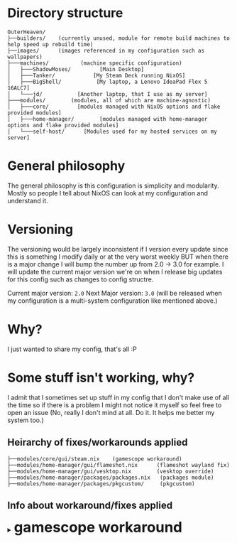 # Directory structure
```
OuterHeaven/
├──builders/    (currently unused, module for remote build machines to help speed up rebuild time)
├──images/      (images referenced in my configuration such as wallpapers)
├───machines/          (machine specific configuration)
│   ├───ShadowMoses/         [Main Desktop]
│   ├───Tanker/            [My Steam Deck running NixOS]
│   ├───BigShell/           [My laptop, a Lenovo IdeaPad Flex 5 16ALC7]
│   └───jd/           [Another laptop, that I use as my server]
├───modules/        (modules, all of which are machine-agnostic)
│   ├───core/         [modules managed with NixOS options and flake provided modules]
│   ├───home-manager/        [modules managed with home-manager options and flake provided modules]
│   └───self-host/      [Modules used for my hosted services on my server]
```
# General philosophy

The general philosophy is this configuration is simplicity and modularity. Mostly so people I tell about NixOS can look at my configuration and understand it.

# Versioning

The versioning would be largely inconsistent if I version every update since this is something I modify daily or at the very worst weekly BUT when there is a major change I will bump the number up from 2.0 -> 3.0 for example. I will update the current major version we're on when I release big updates for this config such as changes to config structre.

Current major version: `2.0`
Next Major version: `3.0` (will be released when my configuration is a multi-system configuration like mentioned above.)

# Why?

I just wanted to share my config, that's all :P

# Some stuff isn't working, why?

I admit that I sometimes set up stuff in my config that I don't make use of all the time so if there is a problem I might not notice it myself so feel free to open an issue (No, really I don't mind at all. Do it. It helps me better my system too.)

## Heirarchy of fixes/workarounds applied
```
├──modules/core/gui/steam.nix    (gamescope workaround)
├──modules/home-manager/gui/flameshot.nix      (flameshot wayland fix)
├──modules/home-manager/gui/vesktop.nix        (vesktop override)
├──modules/home-manager/packages/packages.nix   (packages module)
├──modules/home-manager/packages/pkgcustom/     (pkgcustom)
```

## Info about workaround/fixes applied

<details>
<summary><b><font size="+3">gamescope workaround</font></b></summary>

The override used here for Gamescope running through steam on NixOS (yes, **very specifically gamescope running through Steam on NixOS**) does not bring up the gamescope window because gamescope looks for certain libraries in the provided FHS environment and it can't find them in said FHS environment, therefore making this workaround necessary.



<details>
<summary><b><font size="+3">flameshot wayland fix</font></b></summary>

The overrides used here make it so that flameshot is compiled with the appropriate cmake flags so that it works on Wayland and locks the version to a certain commit known to work with Wayland. (https://github.com/flameshot-org/flameshot/issues/3012)



<details>
<summary><b><font size="+3">vesktop override</font></b></summary>
The overrides used here removes Vencord related branding and replaces the icons and name with regular Discord's and adds launch flags that help with screen sharing on Wayland.



<details>
<summary><b><font size="+3">packages module</font></b></summary>
This home manager managed module contains packages I manage under home-manager, alongside some overrides and override templates that I plan to reuse later.



<details>
<summary><b><font size="+3">pkgcustom</font></b></summary>
packages that I plan to submit to nixpkgs in the future, some of which are referenced in packages.nix but mostly not. The name is **pkgcustom** because it sounded cool in my head.


## Cool people

people I was so gracious as to ~steal~ take inspiration from :)

https://git.notashelf.dev/NotAShelf/nyx (I didn't actually take anything from notashelf's config, but felt like adding them anyway because funny.)
https://git.jacekpoz.pl/jacekpoz/niksos (I literally stole the entire README.md format from this guy)
https://git.outfoxxed.me/outfoxxed/nixnew (There are way too many things to say about this one)
https://github.com/kinzoku-dev/nebula (this person steals from me) (I'm flattered by it)
https://github.com/IogaMaster/dotfiles (added here for losing their mind and trying to help me set up my minecraft server AND making awesome nix videos)
https://github.com/vimjoyer/nixconf (added for being a cool guy and making super duper awesome nix videos) 
https://github.com/iynaix/dotfiles (added for being a nix wizard.)
